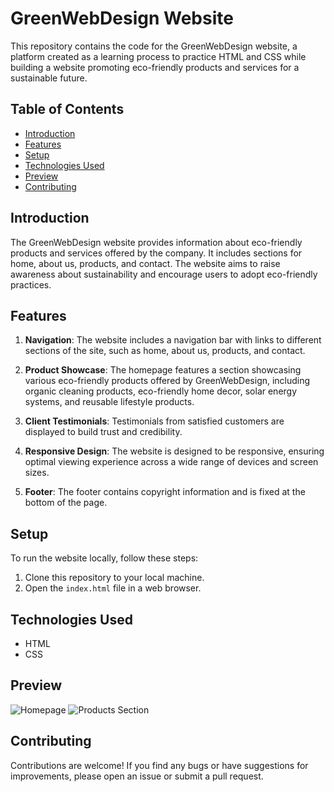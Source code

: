 # GreenWebDesign Website

This repository contains the code for the GreenWebDesign website, a platform created as a learning process to practice HTML and CSS while building a website promoting eco-friendly products and services for a sustainable future.

## Table of Contents
- [Introduction](#introduction)
- [Features](#features)
- [Setup](#setup)
- [Technologies Used](#technologies-used)
- [Preview](#preview)
- [Contributing](#contributing)


## Introduction

The GreenWebDesign website provides information about eco-friendly products and services offered by the company. It includes sections for home, about us, products, and contact. The website aims to raise awareness about sustainability and encourage users to adopt eco-friendly practices.

## Features

1. **Navigation**: The website includes a navigation bar with links to different sections of the site, such as home, about us, products, and contact.

2. **Product Showcase**: The homepage features a section showcasing various eco-friendly products offered by GreenWebDesign, including organic cleaning products, eco-friendly home decor, solar energy systems, and reusable lifestyle products.

3. **Client Testimonials**: Testimonials from satisfied customers are displayed to build trust and credibility.

4. **Responsive Design**: The website is designed to be responsive, ensuring optimal viewing experience across a wide range of devices and screen sizes.

5. **Footer**: The footer contains copyright information and is fixed at the bottom of the page.

## Setup

To run the website locally, follow these steps:

1. Clone this repository to your local machine.
2. Open the `index.html` file in a web browser.

## Technologies Used

- HTML
- CSS

## Preview

![Homepage](preview/homepage.png)
![Products Section](preview/products.png)

## Contributing

Contributions are welcome! If you find any bugs or have suggestions for improvements, please open an issue or submit a pull request.
